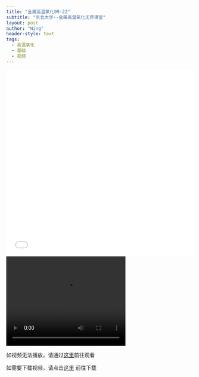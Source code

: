 ```yaml
---
title: "金属高温氧化09-22"
subtitle: "东北大学--金属高温氧化无界课堂"
layout: post
author: "Ning"
header-style: text
tags:
  - 高温氧化
  - 基础
  - 视频
---
```



<div class="aspect-ratio">
	<iframe src="//player.bilibili.com/player.html?aid=927183411&cid=82396732&page=1&high_quality=1&danmaku=0&t=30" scrolling="no" border="0" frameborder="no" framespacing="0" allowfullscreen="allowfullscreen" width="100%" height="500" sandbox="allow-top-navigation allow-same-origin allow-forms allow-scripts">> </iframe>
</div>
<video width="320" height="240" controls>
  <source src="//player.bilibili.com/player.html?aid=927183411&cid=82396732&page=1&high_quality=1&danmaku=0&t=30" type="video/mp4">
      <embed src="movie.swf" width="320" height="240">
  </object> 
</video>



如视频无法播放，请通过<a href="https://www.bilibili.com/video/BV1nz4y1Z7tf">这里</a>前往观看

如需要下载视频，请点击<a href="nanotopgroup.club/afhafdk">这里</a>   前往下载